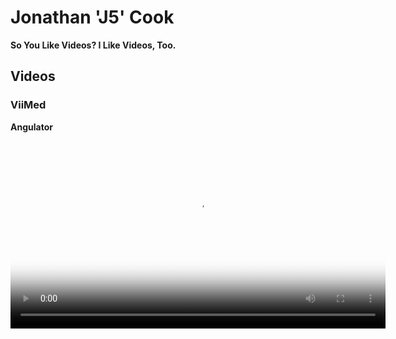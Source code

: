 ---
---

<style>
  @import '/assets/styles/site.css';
</style>

# Jonathan 'J5' Cook

**So You Like Videos?  I Like Videos, Too.**

## Videos

### ViiMed

**Angulator**

<video controls
  width="600"
  poster="/assets/images/viimed/angulator/ViiMed - Angulator (Original Version).png">
  <source src="/assets/video/ViiMed - Angulator (Original Version).mp4" />
</video>
